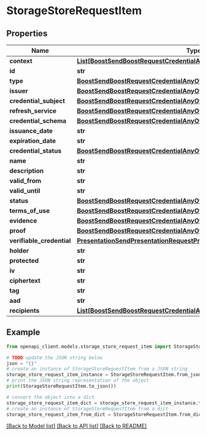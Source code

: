 # StorageStoreRequestItem


## Properties

Name | Type | Description | Notes
------------ | ------------- | ------------- | -------------
**context** | [**List[BoostSendBoostRequestCredentialAnyOfContextInner]**](BoostSendBoostRequestCredentialAnyOfContextInner.md) |  | 
**id** | **str** |  | [optional] 
**type** | [**BoostSendBoostRequestCredentialAnyOfIssuerAnyOfType**](BoostSendBoostRequestCredentialAnyOfIssuerAnyOfType.md) |  | 
**issuer** | [**BoostSendBoostRequestCredentialAnyOfIssuer**](BoostSendBoostRequestCredentialAnyOfIssuer.md) |  | 
**credential_subject** | [**BoostSendBoostRequestCredentialAnyOfCredentialSubject**](BoostSendBoostRequestCredentialAnyOfCredentialSubject.md) |  | 
**refresh_service** | [**BoostSendBoostRequestCredentialAnyOfRefreshService**](BoostSendBoostRequestCredentialAnyOfRefreshService.md) |  | [optional] 
**credential_schema** | [**BoostSendBoostRequestCredentialAnyOfCredentialSchema**](BoostSendBoostRequestCredentialAnyOfCredentialSchema.md) |  | [optional] 
**issuance_date** | **str** |  | [optional] 
**expiration_date** | **str** |  | [optional] 
**credential_status** | [**BoostSendBoostRequestCredentialAnyOfCredentialStatus**](BoostSendBoostRequestCredentialAnyOfCredentialStatus.md) |  | [optional] 
**name** | **str** |  | [optional] 
**description** | **str** |  | [optional] 
**valid_from** | **str** |  | [optional] 
**valid_until** | **str** |  | [optional] 
**status** | [**BoostSendBoostRequestCredentialAnyOfCredentialStatus**](BoostSendBoostRequestCredentialAnyOfCredentialStatus.md) |  | [optional] 
**terms_of_use** | [**BoostSendBoostRequestCredentialAnyOfTermsOfUse**](BoostSendBoostRequestCredentialAnyOfTermsOfUse.md) |  | [optional] 
**evidence** | [**BoostSendBoostRequestCredentialAnyOfEvidence**](BoostSendBoostRequestCredentialAnyOfEvidence.md) |  | [optional] 
**proof** | [**BoostSendBoostRequestCredentialAnyOfProof**](BoostSendBoostRequestCredentialAnyOfProof.md) |  | 
**verifiable_credential** | [**PresentationSendPresentationRequestPresentationAnyOfVerifiableCredential**](PresentationSendPresentationRequestPresentationAnyOfVerifiableCredential.md) |  | [optional] 
**holder** | **str** |  | [optional] 
**protected** | **str** |  | 
**iv** | **str** |  | 
**ciphertext** | **str** |  | 
**tag** | **str** |  | 
**aad** | **str** |  | [optional] 
**recipients** | [**List[BoostSendBoostRequestCredentialAnyOf1RecipientsInner]**](BoostSendBoostRequestCredentialAnyOf1RecipientsInner.md) |  | [optional] 

## Example

```python
from openapi_client.models.storage_store_request_item import StorageStoreRequestItem

# TODO update the JSON string below
json = "{}"
# create an instance of StorageStoreRequestItem from a JSON string
storage_store_request_item_instance = StorageStoreRequestItem.from_json(json)
# print the JSON string representation of the object
print(StorageStoreRequestItem.to_json())

# convert the object into a dict
storage_store_request_item_dict = storage_store_request_item_instance.to_dict()
# create an instance of StorageStoreRequestItem from a dict
storage_store_request_item_from_dict = StorageStoreRequestItem.from_dict(storage_store_request_item_dict)
```
[[Back to Model list]](../README.md#documentation-for-models) [[Back to API list]](../README.md#documentation-for-api-endpoints) [[Back to README]](../README.md)


